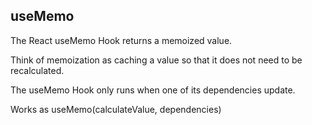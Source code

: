 ## useMemo 

The React useMemo Hook returns a memoized value.

Think of memoization as caching a value so that it does not need to be recalculated.

The useMemo Hook only runs when one of its dependencies update.

Works as useMemo(calculateValue, dependencies)
